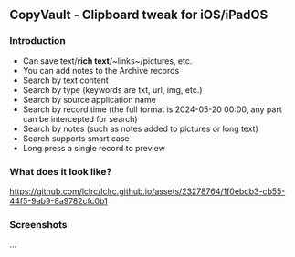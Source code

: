 ## CopyVault - Clipboard tweak for iOS/iPadOS

### Introduction

* Can save text/**rich text**/~links~/pictures, etc.
* You can add notes to the Archive records
* Search by text content
* Search by type (keywords are txt, url, img, etc.)
* Search by source application name
* Search by record time (the full format is 2024-05-20 00:00, any part can be intercepted for search)
* Search by notes (such as notes added to pictures or long text)
* Search supports smart case
* Long press a single record to preview

### What does it look like?

https://github.com/lclrc/lclrc.github.io/assets/23278764/1f0ebdb3-cb55-44f5-9ab9-8a9782cfc0b1

### Screenshots

...
